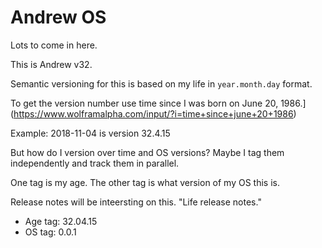 # Andrew OS

Lots to come in here.

This is Andrew v32.

Semantic versioning for this is based on my life in `year.month.day` format.

To get the version number use time since I was born on June 20, 1986.](https://www.wolframalpha.com/input/?i=time+since+june+20+1986)

Example: 2018-11-04 is version 32.4.15

But how do I version over time and OS versions? Maybe I tag them independently and track them in parallel.

One tag is my age. The other tag is what version of my OS this is.

Release notes will be inteersting on this. "Life release notes."

- Age tag: 32.04.15
- OS tag: 0.0.1